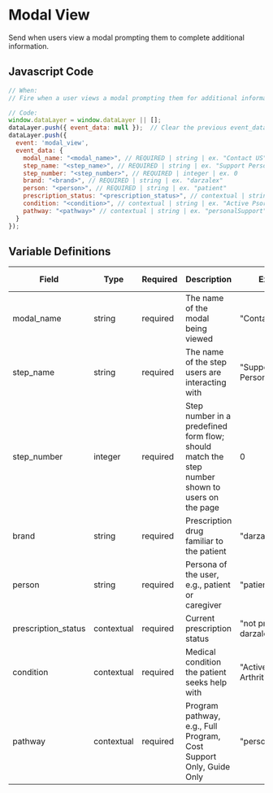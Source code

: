 # Modal View

Send when users view a modal prompting them to complete additional information.

## Javascript Code

```js
// When:
// Fire when a user views a modal prompting them for additional information.

// Code:
window.dataLayer = window.dataLayer || [];
dataLayer.push({ event_data: null });  // Clear the previous event_data object.
dataLayer.push({
  event: 'modal_view',
  event_data: {
    modal_name: "<modal_name>", // REQUIRED | string | ex. "Contact US"
    step_name: "<step_name>", // REQUIRED | string | ex. "Support Personalization"
    step_number: "<step_number>", // REQUIRED | integer | ex. 0
    brand: "<brand>", // REQUIRED | string | ex. "darzalex"
    person: "<person>", // REQUIRED | string | ex. "patient"
    prescription_status: "<prescription_status>", // contextual | string | ex. "not prescribed darzalex"
    condition: "<condition>", // contextual | string | ex. "Active Psoriatic Arthritis"
    pathway: "<pathway>" // contextual | string | ex. "personalSupport"
  }
});
```

## Variable Definitions

| Field               | Type        | Required | Description                                                                                        | Example                           | Pattern | Min Length | Max Length | Minimum | Maximum | Multiple Of |
|---------------------|-------------|----------|----------------------------------------------------------------------------------------------------|-----------------------------------|---------|------------|------------|---------|---------|-------------|
| modal_name          | string      | required | The name of the modal being viewed                                                                 | "Contact US"                      |         |            |            |         |         |             |
| step_name           | string      | required | The name of the step users are interacting with                                                    | "Support Personalization"         |         |            |            |         |         |             |
| step_number         | integer     | required | Step number in a predefined form flow; should match the step number shown to users on the page     | 0                                 |         |            |            | 0       |         |             |
| brand               | string      | required | Prescription drug familiar to the patient                                                          | "darzalex"                        |         |            |            |         |         |             |
| person              | string      | required | Persona of the user, e.g., patient or caregiver                                                    | "patient"                         |         |            |            |         |         |             |
| prescription_status | contextual  | required | Current prescription status                                                                        | "not prescribed darzalex"         |         |            |            |         |         |             |
| condition           | contextual  | required | Medical condition the patient seeks help with                                                      | "Active Psoriatic Arthritis"      |         |            |            |         |         |             |
| pathway             | contextual  | required | Program pathway, e.g., Full Program, Cost Support Only, Guide Only                                 | "personalSupport"                 |         |            |            |         |         |             |
